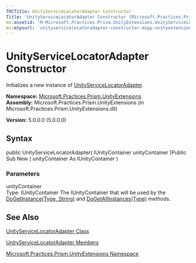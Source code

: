 ```yaml
---
TOCTitle: UnityServiceLocatorAdapter Constructor
Title: 'UnityServiceLocatorAdapter Constructor (Microsoft.Practices.Prism.UnityExtensions)'
ms:assetid: 'M:Microsoft.Practices.Prism.UnityExtensions.UnityServiceLocatorAdapter.\#ctor(Microsoft.Practices.Unity.IUnityContainer)'
ms:mtpsurl: 'unityservicelocatoradapter-constructor-mspp-unityextensions.md'
---
```


# UnityServiceLocatorAdapter Constructor

Initializes a new instance of [UnityServiceLocatorAdapter](https://msdn.microsoft.com/library/microsoft.practices.prism.unityextensions.unityservicelocatoradapter).

**Namespace:** [Microsoft.Practices.Prism.UnityExtensions](https://msdn.microsoft.com/library/microsoft.practices.prism.unityextensions)
**Assembly:** Microsoft.Practices.Prism.UnityExtensions (in Microsoft.Practices.Prism.UnityExtensions.dll)

**Version:** 5.0.0.0 (5.0.0.0)

## Syntax
public UnityServiceLocatorAdapter( IUnityContainer unityContainer )Public Sub New ( unityContainer As IUnityContainer )

### Parameters

unityContainer  
Type: IUnityContainer
The IUnityContainer that will be used by the [DoGetInstance(Type, String)](https://msdn.microsoft.com/library/microsoft.practices.prism.unityextensions.unityservicelocatoradapter.dogetinstance(system.type%2csystem.string)) and [DoGetAllInstances(Type)](https://msdn.microsoft.com/library/microsoft.practices.prism.unityextensions.unityservicelocatoradapter.dogetallinstances(system.type)) methods.

## See Also
[UnityServiceLocatorAdapter Class](https://msdn.microsoft.com/library/microsoft.practices.prism.unityextensions.unityservicelocatoradapter)

[UnityServiceLocatorAdapter Members](https://msdn.microsoft.com/allmembers.t:microsoft.practices.prism.unityextensions.unityservicelocatoradapter)

[Microsoft.Practices.Prism.UnityExtensions Namespace](https://msdn.microsoft.com/library/microsoft.practices.prism.unityextensions)
